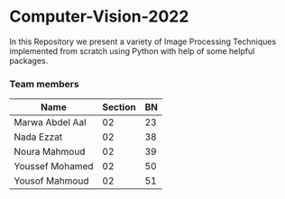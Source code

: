 # Computer-Vision-2022

In this Repository we present a variety of Image Processing Techniques implemented from scratch using Python with help of some helpful packages.

### Team members
| Name  | Section| BN | 
| ------------- | ------------- |------------- |
|Marwa Abdel Aal| 02| 23|   
|Nada Ezzat |02 |38  | 
|Noura Mahmoud |02 |39|    
|Youssef Mohamed |02 |50|   
|Yousof Mahmoud |02 |51|  
